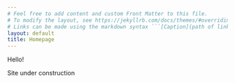 ```yaml
---
# Feel free to add content and custom Front Matter to this file.
# To modify the layout, see https://jekyllrb.com/docs/themes/#overriding-theme-defaults
# Links can be made using the markdown syntax ```[Caption](path of link)``` but jekyll also knows how to deal with HTML syntax in these files as well.
layout: default
title: Homepage
---
```


Hello!



Site under construction

